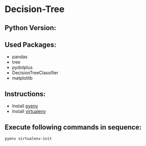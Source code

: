 # Decision-Tree

## Python Version:


## Used Packages:

- pandas
- tree
- pydotplus
- DecisionTreeClassifier
- matplotlib


## Instructions:

- Install [pyenv](https://github.com/pyenv/pyenv)
- Install [virtualenv](https://github.com/pyenv/pyenv-virtualenv)

## Execute following commands in sequence:
```sh
pyenv virtualenv-init 

```